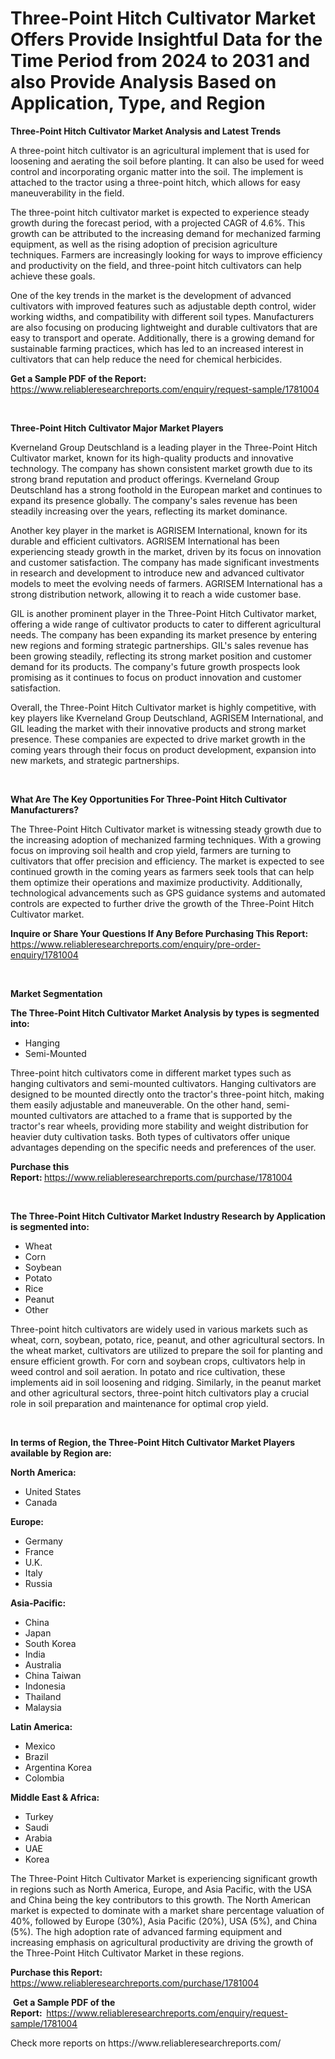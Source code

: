 <p><h1>Three-Point Hitch Cultivator Market Offers Provide Insightful Data for the Time Period from 2024 to 2031 and also Provide Analysis Based on Application, Type, and Region</h1></p><p><strong>Three-Point Hitch Cultivator Market Analysis and Latest Trends</strong></p>
<p><p>A three-point hitch cultivator is an agricultural implement that is used for loosening and aerating the soil before planting. It can also be used for weed control and incorporating organic matter into the soil. The implement is attached to the tractor using a three-point hitch, which allows for easy maneuverability in the field.</p><p>The three-point hitch cultivator market is expected to experience steady growth during the forecast period, with a projected CAGR of 4.6%. This growth can be attributed to the increasing demand for mechanized farming equipment, as well as the rising adoption of precision agriculture techniques. Farmers are increasingly looking for ways to improve efficiency and productivity on the field, and three-point hitch cultivators can help achieve these goals.</p><p>One of the key trends in the market is the development of advanced cultivators with improved features such as adjustable depth control, wider working widths, and compatibility with different soil types. Manufacturers are also focusing on producing lightweight and durable cultivators that are easy to transport and operate. Additionally, there is a growing demand for sustainable farming practices, which has led to an increased interest in cultivators that can help reduce the need for chemical herbicides.</p></p>
<p><strong>Get a Sample PDF of the Report:&nbsp;</strong> <a href="https://www.reliableresearchreports.com/enquiry/request-sample/1781004">https://www.reliableresearchreports.com/enquiry/request-sample/1781004</a></p>
<p>&nbsp;</p>
<p><strong>Three-Point Hitch Cultivator Major Market Players</strong></p>
<p><p>Kverneland Group Deutschland is a leading player in the Three-Point Hitch Cultivator market, known for its high-quality products and innovative technology. The company has shown consistent market growth due to its strong brand reputation and product offerings. Kverneland Group Deutschland has a strong foothold in the European market and continues to expand its presence globally. The company's sales revenue has been steadily increasing over the years, reflecting its market dominance.</p><p>Another key player in the market is AGRISEM International, known for its durable and efficient cultivators. AGRISEM International has been experiencing steady growth in the market, driven by its focus on innovation and customer satisfaction. The company has made significant investments in research and development to introduce new and advanced cultivator models to meet the evolving needs of farmers. AGRISEM International has a strong distribution network, allowing it to reach a wide customer base.</p><p>GIL is another prominent player in the Three-Point Hitch Cultivator market, offering a wide range of cultivator products to cater to different agricultural needs. The company has been expanding its market presence by entering new regions and forming strategic partnerships. GIL's sales revenue has been growing steadily, reflecting its strong market position and customer demand for its products. The company's future growth prospects look promising as it continues to focus on product innovation and customer satisfaction.</p><p>Overall, the Three-Point Hitch Cultivator market is highly competitive, with key players like Kverneland Group Deutschland, AGRISEM International, and GIL leading the market with their innovative products and strong market presence. These companies are expected to drive market growth in the coming years through their focus on product development, expansion into new markets, and strategic partnerships.</p></p>
<p>&nbsp;</p>
<p><strong>What Are The Key Opportunities For Three-Point Hitch Cultivator Manufacturers?</strong></p>
<p><p>The Three-Point Hitch Cultivator market is witnessing steady growth due to the increasing adoption of mechanized farming techniques. With a growing focus on improving soil health and crop yield, farmers are turning to cultivators that offer precision and efficiency. The market is expected to see continued growth in the coming years as farmers seek tools that can help them optimize their operations and maximize productivity. Additionally, technological advancements such as GPS guidance systems and automated controls are expected to further drive the growth of the Three-Point Hitch Cultivator market.</p></p>
<p><strong>Inquire or Share Your Questions If Any Before Purchasing This Report:</strong> <a href="https://www.reliableresearchreports.com/enquiry/pre-order-enquiry/1781004">https://www.reliableresearchreports.com/enquiry/pre-order-enquiry/1781004</a></p>
<p>&nbsp;</p>
<p><strong>Market Segmentation</strong></p>
<p><strong>The Three-Point Hitch Cultivator Market Analysis by types is segmented into:</strong></p>
<p><ul><li>Hanging</li><li>Semi-Mounted</li></ul></p>
<p><p>Three-point hitch cultivators come in different market types such as hanging cultivators and semi-mounted cultivators. Hanging cultivators are designed to be mounted directly onto the tractor's three-point hitch, making them easily adjustable and maneuverable. On the other hand, semi-mounted cultivators are attached to a frame that is supported by the tractor's rear wheels, providing more stability and weight distribution for heavier duty cultivation tasks. Both types of cultivators offer unique advantages depending on the specific needs and preferences of the user.</p></p>
<p><strong>Purchase this Report:&nbsp;</strong><a href="https://www.reliableresearchreports.com/purchase/1781004">https://www.reliableresearchreports.com/purchase/1781004</a></p>
<p>&nbsp;</p>
<p><strong>The Three-Point Hitch Cultivator Market Industry Research by Application is segmented into:</strong></p>
<p><ul><li>Wheat</li><li>Corn</li><li>Soybean</li><li>Potato</li><li>Rice</li><li>Peanut</li><li>Other</li></ul></p>
<p><p>Three-point hitch cultivators are widely used in various markets such as wheat, corn, soybean, potato, rice, peanut, and other agricultural sectors. In the wheat market, cultivators are utilized to prepare the soil for planting and ensure efficient growth. For corn and soybean crops, cultivators help in weed control and soil aeration. In potato and rice cultivation, these implements aid in soil loosening and ridging. Similarly, in the peanut market and other agricultural sectors, three-point hitch cultivators play a crucial role in soil preparation and maintenance for optimal crop yield.</p></p>
<p>&nbsp;</p>
<p><strong>In terms of Region, the Three-Point Hitch Cultivator Market Players available by Region are:</strong></p>
<p>
    <p> <strong> North America: </strong>
        <ul>
            <li>United States</li>
            <li>Canada</li>
        </ul>
        </p> 
    <p> <strong> Europe: </strong>
        <ul>
            <li>Germany</li>
            <li>France</li>
            <li>U.K.</li>
            <li>Italy</li>
            <li>Russia</li>
        </ul>
        </p> 
    <p> <strong> Asia-Pacific: </strong>
        <ul>
            <li>China</li>
            <li>Japan</li>
            <li>South Korea</li>
            <li>India</li>
            <li>Australia</li>
            <li>China Taiwan</li>
            <li>Indonesia</li>
            <li>Thailand</li>
            <li>Malaysia</li>
        </ul>
        </p> 
    <p> <strong> Latin America: </strong>
        <ul>
            <li>Mexico</li>
            <li>Brazil</li>
            <li>Argentina Korea</li>
            <li>Colombia</li>
        </ul>
        </p> 
    <p> <strong> Middle East & Africa: </strong>
        <ul>
            <li>Turkey</li>
            <li>Saudi</li>
            <li>Arabia</li>
            <li>UAE</li>
            <li>Korea</li>
        </ul>
    </p>
    </p>
<p><p>The Three-Point Hitch Cultivator Market is experiencing significant growth in regions such as North America, Europe, and Asia Pacific, with the USA and China being the key contributors to this growth. The North American market is expected to dominate with a market share percentage valuation of 40%, followed by Europe (30%), Asia Pacific (20%), USA (5%), and China (5%). The high adoption rate of advanced farming equipment and increasing emphasis on agricultural productivity are driving the growth of the Three-Point Hitch Cultivator Market in these regions.</p></p>
<p><strong>Purchase this Report: </strong><a href="https://www.reliableresearchreports.com/purchase/1781004">https://www.reliableresearchreports.com/purchase/1781004</a></p>
<p>&nbsp;<strong>Get a Sample PDF of the Report:&nbsp;&nbsp;</strong><a href="https://www.reliableresearchreports.com/enquiry/request-sample/1781004">https://www.reliableresearchreports.com/enquiry/request-sample/1781004</a></p>
<p><strong></strong></p>
<p>Check more reports on https://www.reliableresearchreports.com/</p>